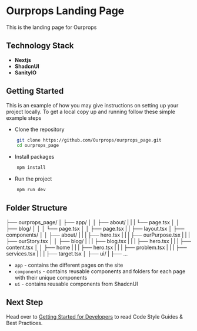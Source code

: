 
# Ourprops Landing Page

This is the landing page for Ourprops

## Technology Stack

- **Nextjs**
- **ShadcnUI**
- **SanityIO**

## Getting Started

This is an example of how you may give instructions on setting up your project locally. To get a local copy up and running follow these simple example steps

- Clone the repository

```bash
    git clone https://github.com/Ourprops/ourprops_page.git
    cd ourprops_page
```

- Install packages

```bash
    npm install
```

- Run the project
  
```bash
    npm run dev
```

## Folder Structure

├── ourprops_page/
│   ├── app/
│   │   ├── about/
|   |   |    └── page.tsx
│   │   ├── blog/
│   │   │   └── page.tsx
│   │   ├── page.tsx
|   |   ├── layout.tsx
│   ├── components/
│   │   ├── about/
|   |   |   ├── hero.tsx
|   |   |   ├── ourPurpose.tsx
|   |   |   ├── ourStory.tsx
│   │   ├── blog/
|   |   |   ├── blog.tsx
|   |   |   ├── hero.tsx
|   |   |   ├── content.tsx
│   │   ├── home
|   |   |   ├── hero.tsx
|   |   |   ├── problem.tsx
|   |   |   ├── services.tsx
|   |   |   ├── target.tsx
│   ├── ui/
|   ├── ...

- `app` - contains the different pages on the site
- `components` - contains reusable components and folders for each page with their unique components
- `ui` - contains reusable components from ShadcnUI

## Next Step

Head over to [Getting Started for Developers](https://exmaple.com) to read Code Style Guides & Best Practices.
